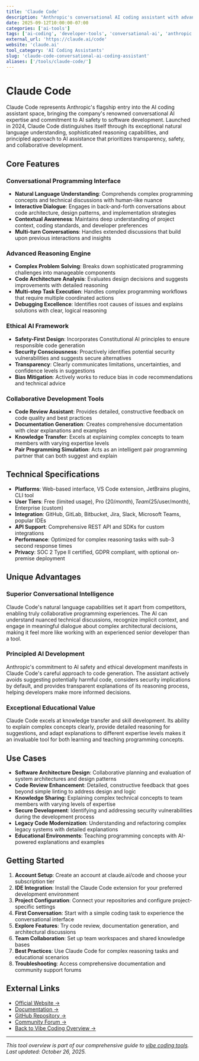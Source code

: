 ```yaml
---
title: 'Claude Code'
description: "Anthropic's conversational AI coding assistant with advanced reasoning capabilities and ethical AI development principles"
date: 2025-09-12T10:00:00-07:00
categories: ['ai-tools']
tags: ['ai-coding', 'developer-tools', 'conversational-ai', 'anthropic', 'ethical-ai']
external_url: 'https://claude.ai/code'
website: 'claude.ai'
tool_category: 'AI Coding Assistants'
slug: 'claude-code-conversational-ai-coding-assistant'
aliases: ['/tools/claude-code/']
---
```


# Claude Code

Claude Code represents Anthropic's flagship entry into the AI coding assistant space, bringing the company's renowned conversational AI expertise and commitment to AI safety to software development. Launched in 2024, Claude Code distinguishes itself through its exceptional natural language understanding, sophisticated reasoning capabilities, and principled approach to AI assistance that prioritizes transparency, safety, and collaborative development.

## Core Features

### Conversational Programming Interface

- **Natural Language Understanding**: Comprehends complex programming concepts and technical discussions with human-like nuance
- **Interactive Dialogue**: Engages in back-and-forth conversations about code architecture, design patterns, and implementation strategies
- **Contextual Awareness**: Maintains deep understanding of project context, coding standards, and developer preferences
- **Multi-turn Conversations**: Handles extended discussions that build upon previous interactions and insights

### Advanced Reasoning Engine

- **Complex Problem Solving**: Breaks down sophisticated programming challenges into manageable components
- **Code Architecture Analysis**: Evaluates design decisions and suggests improvements with detailed reasoning
- **Multi-step Task Execution**: Handles complex programming workflows that require multiple coordinated actions
- **Debugging Excellence**: Identifies root causes of issues and explains solutions with clear, logical reasoning

### Ethical AI Framework

- **Safety-First Design**: Incorporates Constitutional AI principles to ensure responsible code generation
- **Security Consciousness**: Proactively identifies potential security vulnerabilities and suggests secure alternatives
- **Transparency**: Clearly communicates limitations, uncertainties, and confidence levels in suggestions
- **Bias Mitigation**: Actively works to reduce bias in code recommendations and technical advice

### Collaborative Development Tools

- **Code Review Assistant**: Provides detailed, constructive feedback on code quality and best practices
- **Documentation Generation**: Creates comprehensive documentation with clear explanations and examples
- **Knowledge Transfer**: Excels at explaining complex concepts to team members with varying expertise levels
- **Pair Programming Simulation**: Acts as an intelligent pair programming partner that can both suggest and explain

## Technical Specifications

- **Platforms**: Web-based interface, VS Code extension, JetBrains plugins, CLI tool
- **User Tiers**: Free (limited usage), Pro ($20/month), Team ($25/user/month), Enterprise (custom)
- **Integration**: GitHub, GitLab, Bitbucket, Jira, Slack, Microsoft Teams, popular IDEs
- **API Support**: Comprehensive REST API and SDKs for custom integrations
- **Performance**: Optimized for complex reasoning tasks with sub-3 second response times
- **Privacy**: SOC 2 Type II certified, GDPR compliant, with optional on-premise deployment

## Unique Advantages

### Superior Conversational Intelligence

Claude Code's natural language capabilities set it apart from competitors, enabling truly collaborative programming experiences. The AI can understand nuanced technical discussions, recognize implicit context, and engage in meaningful dialogue about complex architectural decisions, making it feel more like working with an experienced senior developer than a tool.

### Principled AI Development

Anthropic's commitment to AI safety and ethical development manifests in Claude Code's careful approach to code generation. The assistant actively avoids suggesting potentially harmful code, considers security implications by default, and provides transparent explanations of its reasoning process, helping developers make more informed decisions.

### Exceptional Educational Value

Claude Code excels at knowledge transfer and skill development. Its ability to explain complex concepts clearly, provide detailed reasoning for suggestions, and adapt explanations to different expertise levels makes it an invaluable tool for both learning and teaching programming concepts.

## Use Cases

- **Software Architecture Design**: Collaborative planning and evaluation of system architectures and design patterns
- **Code Review Enhancement**: Detailed, constructive feedback that goes beyond simple linting to address design and logic
- **Knowledge Sharing**: Explaining complex technical concepts to team members with varying levels of expertise
- **Secure Development**: Identifying and addressing security vulnerabilities during the development process
- **Legacy Code Modernization**: Understanding and refactoring complex legacy systems with detailed explanations
- **Educational Environments**: Teaching programming concepts with AI-powered explanations and examples

## Getting Started

1. **Account Setup**: Create an account at claude.ai/code and choose your subscription tier
2. **IDE Integration**: Install the Claude Code extension for your preferred development environment
3. **Project Configuration**: Connect your repositories and configure project-specific settings
4. **First Conversation**: Start with a simple coding task to experience the conversational interface
5. **Explore Features**: Try code review, documentation generation, and architectural discussions
6. **Team Collaboration**: Set up team workspaces and shared knowledge bases
7. **Best Practices**: Use Claude Code for complex reasoning tasks and educational scenarios
8. **Troubleshooting**: Access comprehensive documentation and community support forums

## External Links

- [Official Website →](https://claude.ai/code)
- [Documentation →](https://docs.anthropic.com/claude-code)
- [GitHub Repository →](https://github.com/anthropics/claude-code)
- [Community Forum →](https://community.anthropic.com)
- [Back to Vibe Coding Overview →](/blog/posts/vibe-coding-revolution/)

---

_This tool overview is part of our comprehensive guide to [vibe coding tools](/blog/posts/vibe-coding-revolution/). Last updated: October 26, 2025._
